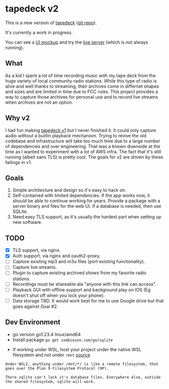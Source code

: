 # tapedeck v2
This is a new version of [tapedeck](http://tapedeck.us) ([git repo](https://github.com/jrnewton/tapedeck)).  

It's currently a work in progress.

You can see a [UI mockup](https://jrnewton.github.io/tapedeck2/) and try the [live server](https://tapedeck.us) (which is not always running).

## What
As a kid I spent a lot of time recording music with my tape deck from the huge variety of local community radio stations.  While this type of radio is alive and well thanks to streaming, their archives come in differnet shapes and sizes and are limited in time due to FCC rules.  This project provides a way to capture those archives for personal use and to record live streams when archives are not an option.

## Why v2
I had fun making [tapedeck v1](https://github.com/jrnewton/tapedeck) but I never finished it.  It could only capture audio without a builtin playback mechanism.  Trying to revive the old codebase and infrastructure will take too much time due to a large number of dependencies and over engineering.  That was a known downside at the time as I wanted to experiment with a lot of AWS infra.  The fact that it's still running (albeit sans TLS) is pretty cool.  The goals for v2 are driven by these failings in v1.

## Goals
1. Simple architecture and design so it's easy to hack on.
2. Self-contained with limited dependencies. If the app works now, it should be able to continue working for years. Provide a package with a server binary and files for the web UI. If a database is needed, then use SQLite.
3. Need easy TLS support, as it's usually the hardest part when setting up new software.

## TODO
- [x] TLS support, via nginx.
- [x] Auth support, via nginx and oauth2-proxy.
- [ ] Capture existing mp3 and m3u files (port existing functionality).
- [ ] Capture live streams.
- [ ] Plugin to capture existing archived shows from my favorite radio stations.
- [ ] Recordings must be shareable ala "anyone with this link can access".
- [ ] Playback GUI with offline support and background play on IOS (Eg doesn't shut off when you lock your phone).
- [ ] Data storage TBD.  It would work best for me to use Google drive but that goes against Goal #2.

## Dev Environment
- go version go1.23.4 linux/amd64
- Install package ```go get zombiezen.com/go/sqlite```
* If working under WSL, host your project under the native WSL filesystem and not under `/mnt` [source](https://github.com/microsoft/WSL/issues/2395#issuecomment-909045977)
```
Under WSL2, anything under /mnt/*/ is like a remote filesystem, that goes over the Plan 9 Filesystem Protocol (9P).

There sqlite can't lock it's database files. Everywhere else, outside the shared filesystem, sqlite will work.
```